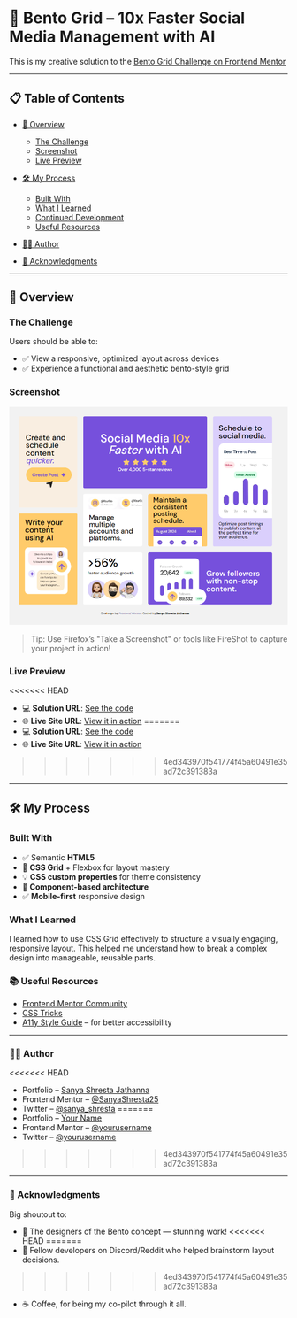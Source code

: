 # 🚀 Bento Grid – 10x Faster Social Media Management with AI

This is my creative solution to the [Bento Grid Challenge on Frontend Mentor](https://www.frontendmentor.io/challenges/bento-grid-RMydElrlOj)

---

## 📋 Table of Contents

* [🌟 Overview](#-overview)

  * [The Challenge](#the-challenge)
  * [Screenshot](#screenshot)
  * [Live Preview](#live-preview)
* [🛠️ My Process](#-my-process)

  * [Built With](#built-with)
  * [What I Learned](#what-i-learned)
  * [Continued Development](#continued-development)
  * [Useful Resources](#useful-resources)
* [👨‍💻 Author](#-author)
* [🙏 Acknowledgments](#-acknowledgments)

---

## 🌟 Overview

### The Challenge

Users should be able to:

* ✅ View a responsive, optimized layout across devices
* ✅ Experience a functional and aesthetic bento-style grid

### Screenshot

![Project Screenshot](./screenshot.png)

> Tip: Use Firefox’s "Take a Screenshot" or tools like FireShot to capture your project in action!

### Live Preview

<<<<<<< HEAD
* 💻 **Solution URL**: [See the code](https://github.com/SanyaShresta25/Bento-Grid)
* 🌐 **Live Site URL**: [View it in action](https://bento-grid-tau-dusky.vercel.app/)
=======
* 💻 **Solution URL**: [See the code](https://your-solution-url.com)
* 🌐 **Live Site URL**: [View it in action](https://your-live-site-url.com)
>>>>>>> 4ed343970f541774f45a60491e35ad72c391383a

---

## 🛠️ My Process

### Built With

* ✅ Semantic **HTML5**
* 🎨 **CSS Grid** + Flexbox for layout mastery
* 💡 **CSS custom properties** for theme consistency
* 🧩 **Component-based architecture**
* ✅ **Mobile-first** responsive design

### What I Learned

I learned how to use CSS Grid effectively to structure a visually engaging, responsive layout. This helped me understand how to break a complex design into manageable, reusable parts.


### 📚 Useful Resources

* [Frontend Mentor Community](https://www.frontendmentor.io/)
* [CSS Tricks](https://css-tricks.com/)
* [A11y Style Guide](https://a11y-style-guide.com/) – for better accessibility

---

### 👨‍💻 Author

<<<<<<< HEAD
* Portfolio – [Sanya Shresta Jathanna](https://sanyashresta.netlify.app/)
* Frontend Mentor – [@SanyaShresta25](https://www.frontendmentor.io/profile/SanyaShresta25)
* Twitter – [@sanya_shresta](https://x.com/sanya_shresta)
=======
* Portfolio – [Your Name](https://your-portfolio-site.com)
* Frontend Mentor – [@yourusername](https://www.frontendmentor.io/profile/yourusername)
* Twitter – [@yourusername](https://twitter.com/yourusername)
>>>>>>> 4ed343970f541774f45a60491e35ad72c391383a

---

### 🙏 Acknowledgments

Big shoutout to:

* 🎨 The designers of the Bento concept — stunning work!
<<<<<<< HEAD
=======
* 💬 Fellow developers on Discord/Reddit who helped brainstorm layout decisions.
>>>>>>> 4ed343970f541774f45a60491e35ad72c391383a
* ☕ Coffee, for being my co-pilot through it all.



